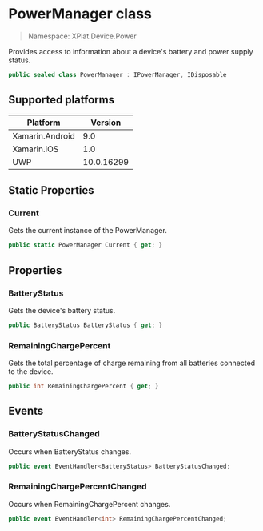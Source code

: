 # PowerManager class

> Namespace: XPlat.Device.Power

Provides access to information about a device's battery and power supply status.

```csharp
public sealed class PowerManager : IPowerManager, IDisposable
```

## Supported platforms

| Platform | Version |
| --- | --- |
| Xamarin.Android | 9.0 |
| Xamarin.iOS  | 1.0 |
| UWP | 10.0.16299 | 

## Static Properties

### Current

Gets the current instance of the PowerManager.

```csharp
public static PowerManager Current { get; }
```

## Properties

### BatteryStatus

Gets the device's battery status.

```csharp
public BatteryStatus BatteryStatus { get; }
```

### RemainingChargePercent

Gets the total percentage of charge remaining from all batteries connected to the device.

```csharp
public int RemainingChargePercent { get; }
```

## Events

### BatteryStatusChanged

Occurs when BatteryStatus changes.

```csharp
public event EventHandler<BatteryStatus> BatteryStatusChanged;
```

### RemainingChargePercentChanged

Occurs when RemainingChargePercent changes.

```csharp
public event EventHandler<int> RemainingChargePercentChanged;
```